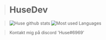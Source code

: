 > # HuseDev #

>![Huse github stats](https://github-readme-stats.vercel.app/api?username=husedev&show_icons=true&theme=dracula)
>![Most used Languages](https://github-readme-stats.vercel.app/api/top-langs/?username=husedev&theme=dracula&amp;layout=compact)

> Kontakt mig på discord 'Huse#6969'
